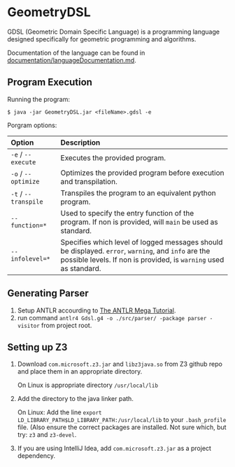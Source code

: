 # GeometryDSL

GDSL (Geometric Domain Specific Language) is a programming language designed specifically for geometric programming and algorithms.

Documentation of the language can be found in [documentation/languageDocumentation.md](documentation/languageDocumentation.md).

## Program Execution
Running the program: 

```
$ java -jar GeometryDSL.jar <fileName>.gdsl -e
```

Porgram options:

| Option                   | Description |
|:---                      |:---         |
| `-e` / `--execute`       | Executes the provided program. |
| `-o` / `--optimize`      | Optimizes the provided program before execution and transpilation. |
| `-t` / `--transpile`     | Transpiles the program to an equivalent python program. |
| `--function=*`  | Used to specify the entry function of the program. If non is provided, will `main` be used as standard. |
| `--infolevel=*` | Specifies which level of logged messages should be displayed. `error`, `warning`, and `info` are the possible levels. If non is provided, is `warning` used as standard. |

## Generating Parser
1. Setup ANTLR accourding to [The ANTLR Mega Tutorial](https://tomassetti.me/antlr-mega-tutorial).
2. run command `antlr4 Gdsl.g4 -o ./src/parser/ -package parser -visitor` from project root.

## Setting up Z3
1. Download `com.microsoft.z3.jar` and `libz3java.so` from Z3 github repo and place them in an appropriate directory.

    On Linux is appropriate directory `/usr/local/lib`
    
2. Add the directory to the java linker path.
    
    On Linux: Add the line `export LD_LIBRARY_PATH$LD_LIBRARY_PATH:/usr/local/lib` to your `.bash_profile` file.
    (Also ensure the correct packages are installed.
    Not sure which, but try: `z3` and `z3-devel`.
    
3. If you are using IntelliJ Idea, add `com.microsoft.z3.jar` as a project dependency.
